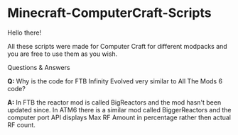 # Minecraft-ComputerCraft-Scripts

Hello there! 

All these scripts were made for Computer Craft for different modpacks and you are free to use them as you wish.

Questions & Answers

**Q:** Why is the code for FTB Infinity Evolved very similar to All The Mods 6 code? 

**A:** In FTB the reactor mod is called BigReactors and the mod hasn't been updated since. In ATM6 there is a similar mod called BiggerReactors and the computer port API displays Max RF Amount in percentage rather then actual RF count.